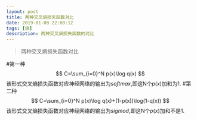 ```yaml
---
layout: post
title: 两种交叉熵损失函数对比
date: 2019-01-08 22:00:12
tags: [熵]
description: 两种交叉熵损失函数的对比
---
```

>两种交叉熵损失函数对比

#第一种
$$
C=\sum_{i=0}^N p(x)\log q(x)
$$
该形式交叉熵损失函数对应神经网络的输出为$softmax$,即这N个$p(x)$加和为1.
#第二种
$$
C=\sum_{i=0}^N p(x)\log q(x)+(1-p(x))\log(1-q(x))
$$
该形式交叉熵损失函数对应神经网络的输出为$sigmod$,即这N个$p(x)$加和不是1.